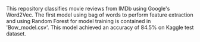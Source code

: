 This repository classifies movie reviews from IMDb using Google's Word2Vec. The first model using bag of words to perform feature extraction and using Random Forest for model training is contained in 'Bow_model.csv'. This model achieved an accuracy of 84.5% on Kaggle test dataset.
